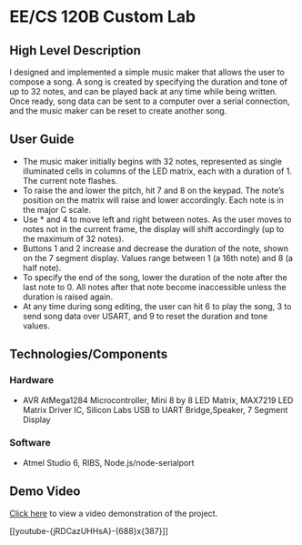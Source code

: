# EE/CS 120B Custom Lab

## High Level Description
    
I designed and implemented a simple music maker that allows the user to compose a song. A song is created by specifying the duration and tone of up to 32 notes, and can be played back at any time while being written. Once ready, song data can be sent to a computer over a serial connection, and the music maker can be reset to create another song. 

## User Guide 
* The music maker initially begins with 32 notes, represented as single illuminated cells in columns of the LED matrix, each with a duration of 1. The current note flashes.
* To raise the and lower the pitch, hit 7 and 8 on the keypad. The note’s position on the matrix will raise and lower accordingly. Each note is in the major C scale. 
* Use * and 4 to move left and right between notes. As the user moves to notes not in the current frame, the display will shift accordingly (up to the maximum of 32 notes). 
* Buttons 1 and 2 increase and decrease the duration of the note, shown on the 7 segment display. Values range between 1 (a 16th note) and 8 (a half note). 
* To specify the end of the song, lower the duration of the note after the last note to 0. All notes after that note become inaccessible unless the duration is raised again. 
* At any time during song editing, the user can hit 6 to play the song, 3 to send song data over USART, and 9 to reset the duration and tone values. 

## Technologies/Components

### Hardware
* AVR AtMega1284 Microcontroller, Mini 8 by 8 LED Matrix, MAX7219 LED Matrix Driver IC, Silicon Labs USB to UART Bridge,Speaker, 7 Segment Display
### Software
* Atmel Studio 6, RIBS, Node.js/node-serialport

## Demo Video 
[Click here](http://youtu.be/jRDCazUHHsA) to view a video demonstration of the project.

[[youtube-{jRDCazUHHsA}-{688}x{387}]]

